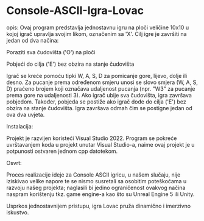 # Console-ASCII-Igra-Lovac

opis:
Ovaj program predstavlja jednostavnu igru na ploči veličine 10x10 u kojoj igrač upravlja svojim likom, označenim sa 'X'. Cilj igre je završiti na jedan od dva načina:


Poraziti sva čudovišta ('O') na ploči


Pobjeći do cilja ('E') bez obzira na stanje čudovišta


Igrač se kreće pomoću tipki W, A, S, D za pomicanje gore, lijevo, dolje ili desno. Za pucanje prema određenom smjeru unosi se slovo smjera (W, A, S, D) praćeno brojem koji označava udaljenost pucanja (npr. "W3" za pucanje prema gore na udaljenosti 3).
Ako igrač ubije sva čudovišta, igra završava pobjedom. Također, pobjeda se postiže ako igrač dođe do cilja ('E') bez obzira na stanje čudovišta.
Igra završava odmah čim se postigne jedan od ova dva uvjeta.


Instalacija:

Projekt je razvijen koristeći Visual Studio 2022.
Program se pokreće uvrštavanjem koda u projekt unutar Visual Studio-a, naime ovaj projekt je u potpunosti ostvaren jednom cpp datotekom.


Osvrt:

Proces realizacije ideje za Console ASCII igricu, u našem slučaju, nije iziskivao velike napore te se nismo susretali sa osobitim poteškoćama u razvoju našeg projekta; naglasili bi jedino ograničenost ovakvog načina naspram korištenju tkz. game engine-a kao što su Unreal Engine 5 ili Unity. 

Usprkos jednostavnijem pristupu, igra Lovac pruža dinamično i imerzivno iskustvo.




